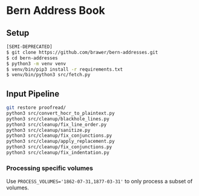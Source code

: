# Bern Address Book

## Setup

```sh
[SEMI-DEPRECATED]
$ git clone https://github.com/brawer/bern-addresses.git
$ cd bern-addresses
$ python3 -m venv venv
$ venv/bin/pip3 install -r requirements.txt
$ venv/bin/python3 src/fetch.py
```

## Input Pipeline

```sh
git restore proofread/
python3 src/convert_hocr_to_plaintext.py
python3 src/cleanup/blackhole_lines.py
python3 src/cleanup/fix_line_order.py
python3 src/cleanup/sanitize.py
python3 src/cleanup/fix_conjunctions.py
python3 src/cleanup/apply_replacement.py
python3 src/cleanup/fix_conjunctions.py
python3 src/cleanup/fix_indentation.py
```

### Processing specific volumes
Use `PROCESS_VOLUMES='1862-07-31,1877-03-31'` to only process a subset of volumes.
